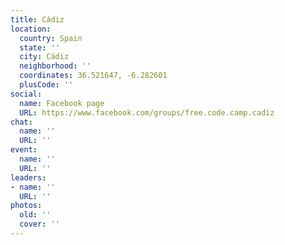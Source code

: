```yaml
---
title: Cádiz
location:
  country: Spain
  state: ''
  city: Cádiz
  neighborhood: ''
  coordinates: 36.521647, -6.282601
  plusCode: ''
social:
  name: Facebook page
  URL: https://www.facebook.com/groups/free.code.camp.cadiz
chat:
  name: ''
  URL: ''
event:
  name: ''
  URL: ''
leaders:
- name: ''
  URL: ''
photos:
  old: ''
  cover: ''
---
```

